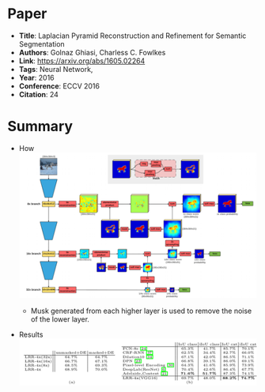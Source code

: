 # Paper

* **Title**: Laplacian Pyramid Reconstruction and Refinement for Semantic Segmentation
* **Authors**: Golnaz Ghiasi, Charless C. Fowlkes
* **Link**: https://arxiv.org/abs/1605.02264
* **Tags**: Neural Network,
* **Year**: 2016
* **Conference**: ECCV 2016
* **Citation**: 24

# Summary

* How
![Network structure](/images/Laplacian_style.png)
    * Musk generated from each higher layer is used to remove the noise of the lower layer.
  
* Results
![no suprise](/images/LRR_on_CityScapes.png)
